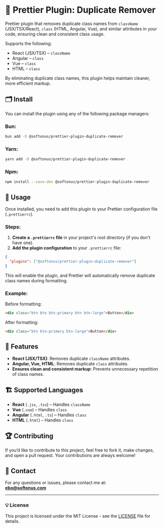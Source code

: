 # 🚀 Prettier Plugin: Duplicate Remover

Prettier plugin that removes duplicate class names from `className` (JSX/TSX/React), `class` (HTML, Angular, Vue), and similar attributes in your code, ensuring clean and consistent class usage.

Supports the following:
- React (JSX/TSX) – `className`
- Angular – `class`
- Vue – `class`
- HTML – `class`
  
By eliminating duplicate class names, this plugin helps maintain cleaner, more efficient markup.

## 🗂 Install

You can install the plugin using any of the following package managers:

### Bun:

```bash
bun add -D @softonus/prettier-plugin-duplicate-remover
```

### Yarn:

```bash
yarn add -D @softonus/prettier-plugin-duplicate-remover
```

### Npm:

```bash
npm install --save-dev @softonus/prettier-plugin-duplicate-remover
```

## 🔨 Usage

Once installed, you need to add this plugin to your Prettier configuration file (`.prettierrc`).

### Steps:

1. **Create a `.prettierrc` file** in your project's root directory (if you don't have one).
2. **Add the plugin configuration** to your `.prettierrc` file:

```json
{
  "plugins": ["@softonus/prettier-plugin-duplicate-remover"]
}
```

This will enable the plugin, and Prettier will automatically remove duplicate class names during formatting.

### Example:

Before formatting:

```html
<div class="btn btn btn-primary btn btn-large">Button</div>
```

After formatting:

```html
<div class="btn btn-primary btn-large">Button</div>
```

## 📝 Features

- **React (JSX/TSX)**: Removes duplicate `className` attributes.
- **Angular, Vue, HTML**: Removes duplicate `class` attributes.
- **Ensures clean and consistent markup**: Prevents unnecessary repetition of class names.

## 🏗️ Supported Languages

- **React** (`.jsx`, `.tsx`) – Handles `className`
- **Vue** (`.vue`) – Handles `class`
- **Angular** (`.html`, `.ts`) – Handles `class`
- **HTML** (`.html`) – Handles `class`

## 🏆 Contributing

If you’d like to contribute to this project, feel free to fork it, make changes, and open a pull request. Your contributions are always welcome!

## 📨 Contact

For any questions or issues, please contact me at:  
**ebo@softonus.com**

---

### 💡 License

This project is licensed under the MIT License - see the [LICENSE](LICENSE) file for details.
